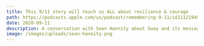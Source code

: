 ```yaml
---
title: This 9/11 story will teach us ALL about resilience & courage
path: https://podcasts.apple.com/us/podcast/remembering-9-11/id1112194905?i=1000490978015
date: 2020-09-11
description: A conversation with Sean Hannity about Sway and its message
image: /images/uploads/sean-hannity.png
---
```


